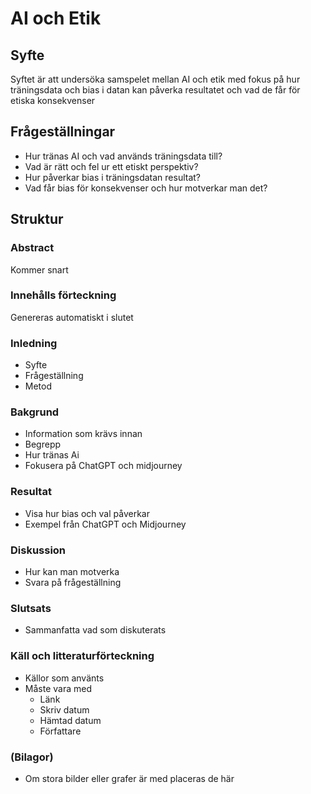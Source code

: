 # AI och Etik

## Syfte

Syftet är att undersöka samspelet mellan AI och etik med fokus på hur träningsdata och bias i datan kan påverka resultatet och vad de får för etiska konsekvenser

## Frågeställningar

- Hur tränas AI och vad används träningsdata till?
- Vad är rätt och fel ur ett etiskt perspektiv?
- Hur påverkar bias i träningsdatan resultat?
- Vad får bias för konsekvenser och hur motverkar man det?

## Struktur

### Abstract

Kommer snart

### Innehålls förteckning

Genereras automatiskt i slutet

### Inledning

- Syfte
- Frågeställning
- Metod

### Bakgrund

- Information som krävs innan
- Begrepp
- Hur tränas Ai
- Fokusera på ChatGPT och midjourney

### Resultat

- Visa hur bias och val påverkar
- Exempel från ChatGPT och Midjourney

### Diskussion

- Hur kan man motverka
- Svara på frågeställning

### Slutsats

- Sammanfatta vad som diskuterats

### Käll och litteraturförteckning

- Källor som använts
- Måste vara med
  - Länk
  - Skriv datum
  - Hämtad datum
  - Författare

### (Bilagor)

- Om stora bilder eller grafer är med placeras de här
